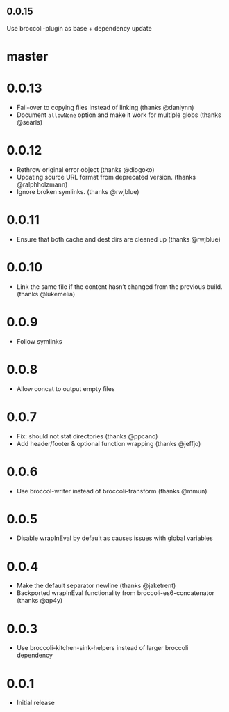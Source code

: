 0.0.15
-----
Use broccoli-plugin as base + dependency update

# master

# 0.0.13

* Fail-over to copying files instead of linking (thanks @danlynn)
* Document `allowNone` option and make it work for multiple globs (thanks @searls)

# 0.0.12

* Rethrow original error object (thanks @diogoko)
* Updating source URL format from deprecated version. (thanks @ralphholzmann)
* Ignore broken symlinks. (thanks @rwjblue)

# 0.0.11

* Ensure that both cache and dest dirs are cleaned up (thanks @rwjblue)

# 0.0.10

* Link the same file if the content hasn’t changed from the previous build. (thanks @lukemelia)

# 0.0.9

* Follow symlinks

# 0.0.8

* Allow concat to output empty files

# 0.0.7

* Fix: should not stat directories (thanks @ppcano)
* Add header/footer & optional function wrapping (thanks @jeffjo)

# 0.0.6

* Use broccol-writer instead of broccoli-transform (thanks @mmun)

# 0.0.5

* Disable wrapInEval by default as causes issues with global variables

# 0.0.4

* Make the default separator newline (thanks @jaketrent)
* Backported wrapInEval functionality from broccoli-es6-concatenator (thanks @ap4y)

# 0.0.3

* Use broccoli-kitchen-sink-helpers instead of larger broccoli dependency

# 0.0.1

* Initial release
